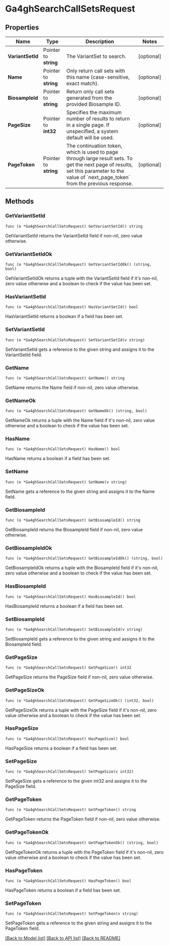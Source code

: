 # Ga4ghSearchCallSetsRequest

## Properties

Name | Type | Description | Notes
------------ | ------------- | ------------- | -------------
**VariantSetId** | Pointer to **string** | The VariantSet to search. | [optional] 
**Name** | Pointer to **string** | Only return call sets with this name (case-sensitive, exact match). | [optional] 
**BiosampleId** | Pointer to **string** | Return only call sets generated from the provided Biosample ID. | [optional] 
**PageSize** | Pointer to **int32** | Specifies the maximum number of results to return in a single page. If unspecified, a system default will be used. | [optional] 
**PageToken** | Pointer to **string** | The continuation token, which is used to page through large result sets. To get the next page of results, set this parameter to the value of &#x60;next_page_token&#x60; from the previous response. | [optional] 

## Methods

### GetVariantSetId

`func (o *Ga4ghSearchCallSetsRequest) GetVariantSetId() string`

GetVariantSetId returns the VariantSetId field if non-nil, zero value otherwise.

### GetVariantSetIdOk

`func (o *Ga4ghSearchCallSetsRequest) GetVariantSetIdOk() (string, bool)`

GetVariantSetIdOk returns a tuple with the VariantSetId field if it's non-nil, zero value otherwise
and a boolean to check if the value has been set.

### HasVariantSetId

`func (o *Ga4ghSearchCallSetsRequest) HasVariantSetId() bool`

HasVariantSetId returns a boolean if a field has been set.

### SetVariantSetId

`func (o *Ga4ghSearchCallSetsRequest) SetVariantSetId(v string)`

SetVariantSetId gets a reference to the given string and assigns it to the VariantSetId field.

### GetName

`func (o *Ga4ghSearchCallSetsRequest) GetName() string`

GetName returns the Name field if non-nil, zero value otherwise.

### GetNameOk

`func (o *Ga4ghSearchCallSetsRequest) GetNameOk() (string, bool)`

GetNameOk returns a tuple with the Name field if it's non-nil, zero value otherwise
and a boolean to check if the value has been set.

### HasName

`func (o *Ga4ghSearchCallSetsRequest) HasName() bool`

HasName returns a boolean if a field has been set.

### SetName

`func (o *Ga4ghSearchCallSetsRequest) SetName(v string)`

SetName gets a reference to the given string and assigns it to the Name field.

### GetBiosampleId

`func (o *Ga4ghSearchCallSetsRequest) GetBiosampleId() string`

GetBiosampleId returns the BiosampleId field if non-nil, zero value otherwise.

### GetBiosampleIdOk

`func (o *Ga4ghSearchCallSetsRequest) GetBiosampleIdOk() (string, bool)`

GetBiosampleIdOk returns a tuple with the BiosampleId field if it's non-nil, zero value otherwise
and a boolean to check if the value has been set.

### HasBiosampleId

`func (o *Ga4ghSearchCallSetsRequest) HasBiosampleId() bool`

HasBiosampleId returns a boolean if a field has been set.

### SetBiosampleId

`func (o *Ga4ghSearchCallSetsRequest) SetBiosampleId(v string)`

SetBiosampleId gets a reference to the given string and assigns it to the BiosampleId field.

### GetPageSize

`func (o *Ga4ghSearchCallSetsRequest) GetPageSize() int32`

GetPageSize returns the PageSize field if non-nil, zero value otherwise.

### GetPageSizeOk

`func (o *Ga4ghSearchCallSetsRequest) GetPageSizeOk() (int32, bool)`

GetPageSizeOk returns a tuple with the PageSize field if it's non-nil, zero value otherwise
and a boolean to check if the value has been set.

### HasPageSize

`func (o *Ga4ghSearchCallSetsRequest) HasPageSize() bool`

HasPageSize returns a boolean if a field has been set.

### SetPageSize

`func (o *Ga4ghSearchCallSetsRequest) SetPageSize(v int32)`

SetPageSize gets a reference to the given int32 and assigns it to the PageSize field.

### GetPageToken

`func (o *Ga4ghSearchCallSetsRequest) GetPageToken() string`

GetPageToken returns the PageToken field if non-nil, zero value otherwise.

### GetPageTokenOk

`func (o *Ga4ghSearchCallSetsRequest) GetPageTokenOk() (string, bool)`

GetPageTokenOk returns a tuple with the PageToken field if it's non-nil, zero value otherwise
and a boolean to check if the value has been set.

### HasPageToken

`func (o *Ga4ghSearchCallSetsRequest) HasPageToken() bool`

HasPageToken returns a boolean if a field has been set.

### SetPageToken

`func (o *Ga4ghSearchCallSetsRequest) SetPageToken(v string)`

SetPageToken gets a reference to the given string and assigns it to the PageToken field.


[[Back to Model list]](../README.md#documentation-for-models) [[Back to API list]](../README.md#documentation-for-api-endpoints) [[Back to README]](../README.md)


